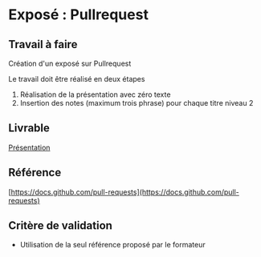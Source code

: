 # Exposé : Pullrequest



## Travail à faire

Création d'un exposé sur Pullrequest

Le travail doit être réalisé en deux étapes


1. Réalisation de la présentation avec zéro texte
2. Insertion des notes (maximum trois phrase) pour chaque titre niveau 2



## Livrable

[Présentation](https://docs.google.com/presentation/d/1CKgfOiJ6ID3vYCZfqSAIvWOt_No7gsePuuuWaDkeJ_A/edit?usp=sharing)



## Référence

[https://docs.github.com/pull-requests](https://docs.github.com/pull-requests)



## Critère de validation

*  Utilisation de la seul référence proposé par le formateur
